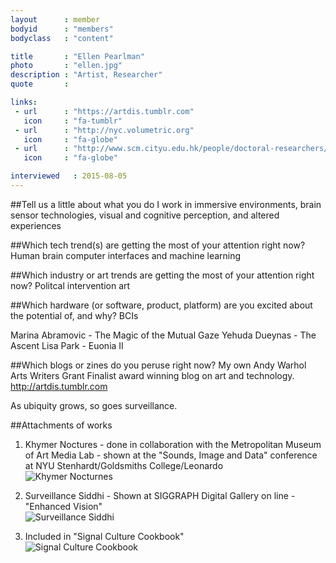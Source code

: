 ```yaml
---
layout      : member
bodyid      : "members"
bodyclass   : "content"

title       : "Ellen Pearlman"
photo       : "ellen.jpg"
description : "Artist, Researcher"
quote       : 

links:
 - url      : "https://artdis.tumblr.com"
   icon     : "fa-tumblr"
 - url      : "http://nyc.volumetric.org"
   icon     : "fa-globe"
 - url      : "http://www.scm.cityu.edu.hk/people/doctoral-researchers/pearlman-ellen-l/"
   icon     : "fa-globe"

interviewed   : 2015-08-05
---
```


##Tell us a little about what you do
I work in immersive environments, brain sensor technologies, visual and cognitive perception, and altered experiences

##Which tech trend(s) are getting the most of your attention right now?
Human brain computer interfaces and machine learning

##Which industry or art trends are getting the most of your attention right now?
Politcal intervention art

##Which hardware (or software, product, platform) are you excited about the potential of, and why?
BCIs

Marina Abramovic - The Magic of the Mutual Gaze
Yehuda Dueynas - The Ascent
Lisa Park - Euonia II

##Which blogs or zines do you peruse right now?
My own Andy Warhol Arts Writers Grant Finalist award winning blog on art and technology. <http://artdis.tumblr.com>

As ubiquity grows, so goes surveillance.

##Attachments of works

1. Khymer Noctures - done in collaboration with the Metropolitan Museum of Art Media Lab - shown at the "Sounds, Image and Data" conference at NYU Stenhardt/Goldsmiths College/Leonardo  
   ![Khymer Nocturnes](/images/interviews/ellen/khymer_noctures.jpg)

2. Surveillance Siddhi - Shown at SIGGRAPH Digital Gallery on line - "Enhanced Vision"  
   ![Surveillance Siddhi](/images/interviews/ellen/surveillance_siddhi.jpg)

3. Included in "Signal Culture Cookbook"  
   ![Signal Culture Cookbook](/images/interviews/ellen/signal_culture_cookbook.png)